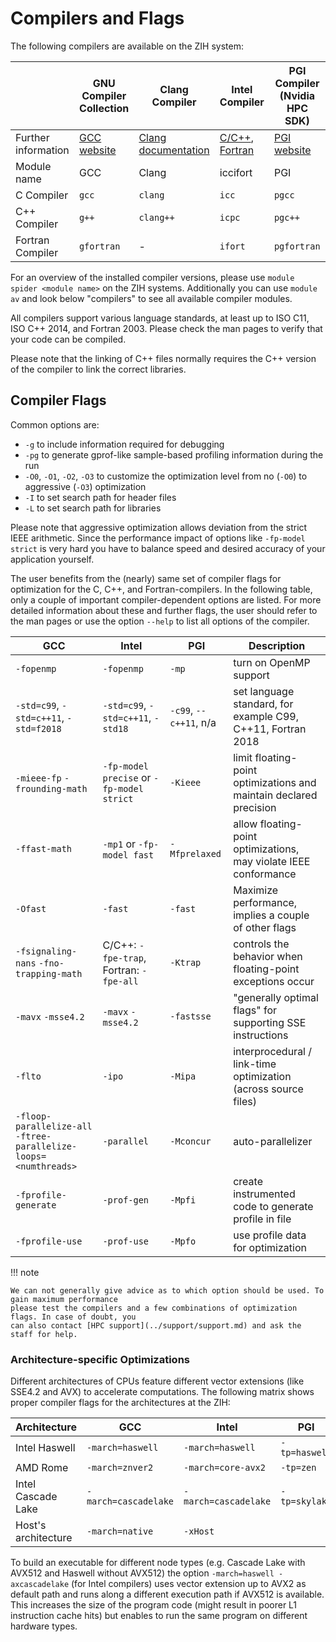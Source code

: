 # Compilers and Flags

The following compilers are available on the ZIH system:

|                      | GNU Compiler Collection | Clang Compiler | Intel Compiler | PGI Compiler (Nvidia HPC SDK) |
|----------------------|-------------------------|----------------|----------------|-------------------------------|
| Further information  | [GCC website](https://gcc.gnu.org/) | [Clang documentation](https://clang.llvm.org/docs/UsersManual.html) | [C/C++](https://software.intel.com/en-us/c-compilers), [Fortran](https://software.intel.com/en-us/fortran-compilers) | [PGI website](https://www.pgroup.com) |
| Module name          | GCC        | Clang      | iccifort  | PGI         |
| C Compiler           | `gcc`      | `clang`    | `icc`     | `pgcc`      |
| C++ Compiler         | `g++`      | `clang++`  | `icpc`    | `pgc++`     |
| Fortran Compiler     | `gfortran` |     -      | `ifort`   | `pgfortran` |

For an overview of the installed compiler versions, please use `module spider <module name>`
on the ZIH systems.
Additionally you can use `module av` and look below "compilers" to see all available compiler modules.

All compilers support various language standards, at least up to ISO C11, ISO C++ 2014, and Fortran 2003.
Please check the man pages to verify that your code can be compiled.

Please note that the linking of C++ files normally requires the C++ version of the compiler to link
the correct libraries.

## Compiler Flags

Common options are:

- `-g` to include information required for debugging
- `-pg` to generate gprof-like sample-based profiling information during the run
- `-O0`, `-O1`, `-O2`, `-O3` to customize the optimization level from
  no (`-O0`) to aggressive (`-O3`) optimization
- `-I` to set search path for header files
- `-L` to set search path for libraries

Please note that aggressive optimization allows deviation from the strict IEEE arithmetic.
Since the performance impact of options like `-fp-model strict` is very hard you
have to balance speed and desired accuracy of your application yourself.

The user benefits from the (nearly) same set of compiler flags for optimization for the C, C++, and
Fortran-compilers.
In the following table, only a couple of important compiler-dependent options are listed.
For more detailed information about these and further flags, the user should refer to the man
pages or use the option `--help` to list all options of the compiler.

| GCC | Intel | PGI | Description |
|----------------------|--------------|-------------|-------------------------------------------------------------------------------------|
| `-fopenmp`           | `-fopenmp`    | `-mp`       | turn on OpenMP support |
| `-std=c99`, `-std=c++11`, `-std=f2018`   | `-std=c99`, `-std=c++11`, `-std18`       | `-c99`, `--c++11`, n/a  | set language standard, for example C99, C++11, Fortran 2018 |
| `-mieee-fp` `-frounding-math`  | `-fp-model precise` or `-fp-model strict`        | `-Kieee`    | limit floating-point optimizations and maintain declared precision |
| `-ffast-math`        | `-mp1` or `-fp-model fast`  | `-Mfprelaxed`  | allow floating-point optimizations, may violate IEEE conformance |
| `-Ofast`             | `-fast`      | `-fast`     | Maximize performance, implies a couple of other flags                               |
| `-fsignaling-nans` `-fno-trapping-math` | C/C++: `-fpe-trap`, Fortran: `-fpe-all` | `-Ktrap` | controls the behavior when floating-point exceptions occur   |
| `-mavx` `-msse4.2`   | `-mavx` `-msse4.2`   | `-fastsse`  | "generally optimal flags" for supporting SSE instructions                           |
| `-flto`              | `-ipo`       | `-Mipa`     | interprocedural / link-time optimization (across source files)                                         |
| `-floop-parallelize-all -ftree-parallelize-loops=<numthreads>` | `-parallel`  | `-Mconcur`  | auto-parallelizer                                                                   |
| `-fprofile-generate` | `-prof-gen`  | `-Mpfi`     | create instrumented code to generate profile in file                                |
| `-fprofile-use`      | `-prof-use`  | `-Mpfo`     | use profile data for optimization      |

!!! note

    We can not generally give advice as to which option should be used. To gain maximum performance
    please test the compilers and a few combinations of optimization flags. In case of doubt, you
    can also contact [HPC support](../support/support.md) and ask the staff for help.

### Architecture-specific Optimizations

Different architectures of CPUs feature different vector extensions (like SSE4.2 and AVX)
to accelerate computations.
The following matrix shows proper compiler flags for the architectures at the ZIH:

| Architecture       | GCC                  | Intel                | PGI |
|--------------------|----------------------|----------------------|-----|
| Intel Haswell      | `-march=haswell`     | `-march=haswell`     | `-tp=haswell` |
| AMD Rome           | `-march=znver2`      | `-march=core-avx2`   | `-tp=zen` |
| Intel Cascade Lake | `-march=cascadelake` | `-march=cascadelake` | `-tp=skylake` |
| Host's architecture  | `-march=native`      | `-xHost`             | |

To build an executable for different node types (e.g. Cascade Lake with AVX512 and
Haswell without AVX512) the option `-march=haswell -axcascadelake` (for Intel compilers)
uses vector extension up to AVX2 as default path and runs along a different execution
path if AVX512 is available.
This increases the size of the program code (might result in
poorer L1 instruction cache hits) but enables to run the same program on
different hardware types.
